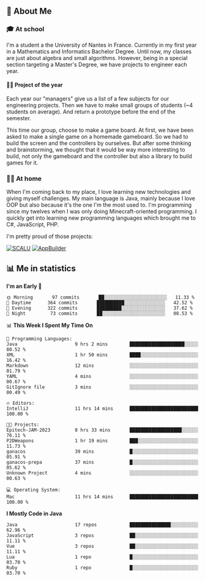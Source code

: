 ## 👀 About Me

### 🎓 At school

I'm a student a the University of Nantes in France. Currently in my first year in a Mathematics and Informatics Bachelor Degree. Until now, my classes are just about algebra and small algorithms. However, being in a special section targeting a Master's Degree, we have projects to engineer each year. 

#### 🔧🔬 Project of the year

Each year our "managers" give us a list of a few subjects for our engineering projects. Then we have to make small groups of students (~4 students on average). And return a prototype before the end of the semester.

This time our group, choose to make a game board. At first, we have been asked to make a single game on a homemade gameboard. So we had to build the screen and the controllers by ourselves. 
But after some thinking and brainstorming, we thought that it would be way more interesting to build, not only the gameboard and the controller but also a library to build games for it.

### 👨‍💻 At home

When I'm coming back to my place, I love learning new technologies and giving myself challenges. My main language is Java, mainly because I love OOP but also because it's the one I'm the most used to. I'm programming since my twelves when I was only doing Minecraft-oriented programming.  I quickly get into learning new programming languages which brought me to C#, JavaScript, PHP. 

I'm pretty proud of those projects:

[![SCALU](https://github-readme-stats.vercel.app/api/pin?username=renardfute&repo=SCALU)](https://github.com/renardfute/scalu)
[![AppBuilder](https://github-readme-stats.vercel.app/api/pin?username=pulsedev2&repo=AppBuilder)](https://github.com/pulsedev2/AppBuilder)

## 📊 Me in statistics
<!--START_SECTION:waka-->
**I'm an Early 🐤** 

```text
🌞 Morning       97 commits       ██░░░░░░░░░░░░░░░░░░░░░░░   11.33 % 
🌆 Daytime      364 commits       ██████████░░░░░░░░░░░░░░░   42.52 % 
🌃 Evening      322 commits       █████████░░░░░░░░░░░░░░░░   37.62 % 
🌙 Night         73 commits       ██░░░░░░░░░░░░░░░░░░░░░░░   08.53 % 

```


📊 **This Week I Spent My Time On** 

```text
💬 Programming Languages: 
Java                     9 hrs 2 mins        ████████████████████░░░░░   80.52 % 
XML                      1 hr 50 mins        ████░░░░░░░░░░░░░░░░░░░░░   16.42 % 
Markdown                 12 mins             ░░░░░░░░░░░░░░░░░░░░░░░░░   01.79 % 
YAML                     4 mins              ░░░░░░░░░░░░░░░░░░░░░░░░░   00.67 % 
GitIgnore file           3 mins              ░░░░░░░░░░░░░░░░░░░░░░░░░   00.49 % 

🔥 Editors: 
IntelliJ                 11 hrs 14 mins      █████████████████████████   100.00 % 

🐱‍💻 Projects: 
Epitech-JAM-2023         8 hrs 33 mins       ███████████████████░░░░░░   76.11 % 
P2DWeapons               1 hr 19 mins        ███░░░░░░░░░░░░░░░░░░░░░░   11.73 % 
ganacos                  39 mins             █░░░░░░░░░░░░░░░░░░░░░░░░   05.91 % 
ganacos-prepa            37 mins             █░░░░░░░░░░░░░░░░░░░░░░░░   05.62 % 
Unknown Project          4 mins              ░░░░░░░░░░░░░░░░░░░░░░░░░   00.63 % 

💻 Operating System: 
Mac                      11 hrs 14 mins      █████████████████████████   100.00 % 

```

**I Mostly Code in Java** 

```text
Java                     17 repos            ███████████████░░░░░░░░░░   62.96 % 
JavaScript               3 repos             ██░░░░░░░░░░░░░░░░░░░░░░░   11.11 % 
Vue                      3 repos             ██░░░░░░░░░░░░░░░░░░░░░░░   11.11 % 
Lua                      1 repo              █░░░░░░░░░░░░░░░░░░░░░░░░   03.70 % 
Ruby                     1 repo              █░░░░░░░░░░░░░░░░░░░░░░░░   03.70 % 

```



<!--END_SECTION:waka-->
